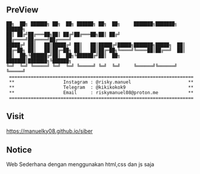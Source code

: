 ## PreView
<prev>

    ██╗  ██╗ ██████╗ ██╗  ██╗ ██████╗ ██╗  ██╗     ███████╗███████╗ ██████╗
    ██║ ██╔╝██╔═══██╗██║ ██╔╝██╔═══██╗██║ ██╔╝     ██╔════╝██╔════╝██╔════╝
    █████╔╝ ██║   ██║█████╔╝ ██║   ██║█████╔╝█████╗███████╗█████╗  ██║     
    ██╔═██╗ ██║   ██║██╔═██╗ ██║   ██║██╔═██╗╚════╝╚════██║██╔══╝  ██║     
    ██║  ██╗╚██████╔╝██║  ██╗╚██████╔╝██║  ██╗     ███████║███████╗╚██████╗
    ╚═╝  ╚═╝ ╚═════╝ ╚═╝  ╚═╝ ╚═════╝ ╚═╝  ╚═╝     ╚══════╝╚══════╝ ╚═════╝                                                                                           
     ====================================================================
     **                  Instagram : @risky.manuel                     **
     **                  Telegram  : @kikikokok9                       **
     **                  Email     : riskymanuel08@proton.me           **
     ====================================================================
 </prev>


## Visit
https://manuelky08.github.io/siber


## Notice
Web Sederhana dengan menggunakan html,css dan js saja